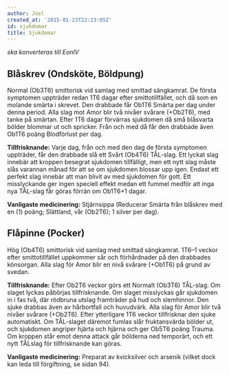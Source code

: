 ```yaml
---
author: Joel
created_at: '2015-01-23T22:23:05Z'
id: sjukdomar
title: Sjukdomar
---
```

*ska konverteras till EonIV*

## Blåskrev (Ondsköte, Böldpung)

Normal (Ob3T6) smittorisk vid samlag med smittad sängkamrat. De första symptomen uppträder redan 1T6 dagar efter smittotillfället, och då som en molande smärta i skrevet. Den drabbade får Ob1T6 Smärta per dag under denna period. Alla slag mot Amor blir två nivåer svårare (+Ob2T6), med tanke på smärtan. Efter 1T6 dagar förvärras sjukdomen då små blåsvarta bölder blommar ut och spricker. Från och med då får den drabbade även Ob1T6 poäng Blodförlust per dag.

**Tillfrisknande:** Varje dag, från och med den dag de första symptomen uppträder, får den drabbade slå ett Svårt (Ob4T6) TÅL-slag. Ett lyckat slag innebär att kroppen besegrat sjukdomen tillfälligt, men ett nytt slag måste slås varannan månad för att se om sjukdomen blossar upp igen. Endast ett perfekt slag innebär att man blivit av med sjukdomen för gott. Ett misslyckande ger ingen speciell effekt medan ett fummel medför att inga nya TÅL-slag får göras förrän om Ob1T6+1 dagar.

**Vanligaste medicinering:** Stjärnsippa (Reducerar Smärta från blåskrev med en (1) poäng; Slättland, vår (Ob2T6); 1 silver per dag).

## Flåpinne (Pocker)

Hög (Ob4T6) smittorisk vid samlag med smittad sängkamrat. 1T6–1 veckor efter smittotillfället uppkommer sår och förhårdnader på den drabbades könsorgan. Alla slag för Amor blir en nivå svårare (+Ob1T6) på grund av svedan.

**Tillfrisknande:** Efter Ob2T6 veckor görs ett Normalt (Ob3T6) TÅL-slag. Om slaget lyckas påbörjas tillfrisknande. Om slaget misslyckas går sjukdomen in i fas två, där rödbruna utslag framträder på hud och slemhinnor. Den sjuke drabbas även av hårbortfall och huvudvärk. Alla slag för Amor blir två nivåer svårare (+Ob2T6). Efter ytterligare 1T6 veckor tillfrisknar den sjuke automatiskt. Om TÅL-slaget däremot fumlas slår fruktansvärda bölder ut, och sjukdomen angriper hjärta och hjärna och ger Ob5T6 poäng Trauma. Om kroppen står emot denna attack går bölderna ned temporärt, och ett nytt TÅLslag för tillfrisknande kan göras.

**Vanligaste medicinering:** Preparat av kvicksilver och arsenik (vilket dock kan leda till förgiftning, se sidan 94).
